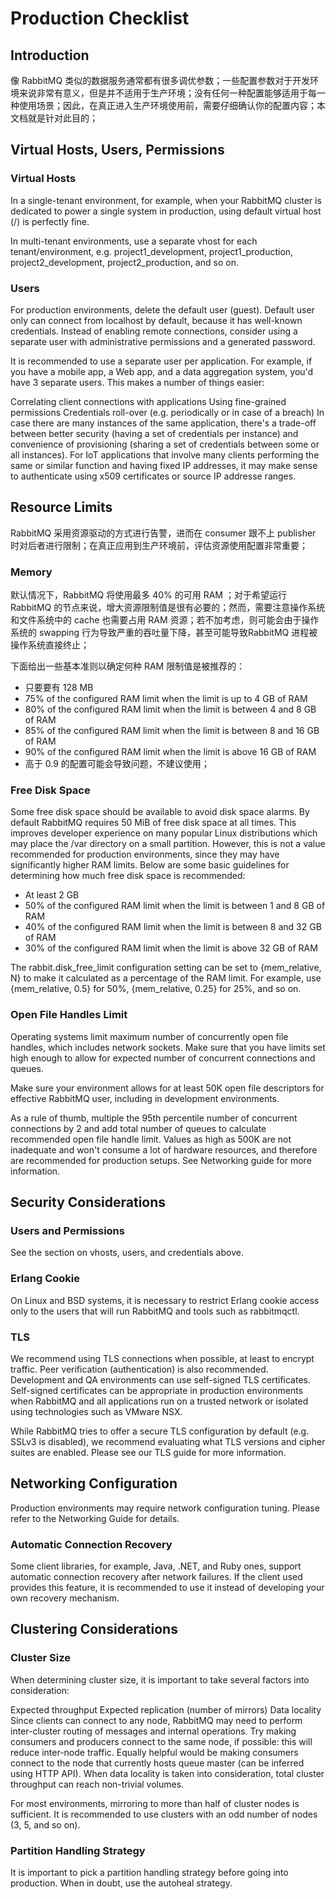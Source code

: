 


# Production Checklist

## Introduction

像 RabbitMQ 类似的数据服务通常都有很多调优参数；一些配置参数对于开发环境来说非常有意义，但是并不适用于生产环境；没有任何一种配置能够适用于每一种使用场景；因此，在真正进入生产环境使用前，需要仔细确认你的配置内容；本文档就是针对此目的；

## Virtual Hosts, Users, Permissions

### Virtual Hosts
In a single-tenant environment, for example, when your RabbitMQ cluster is dedicated to power a single system in production, using default virtual host (/) is perfectly fine.

In multi-tenant environments, use a separate vhost for each tenant/environment, e.g. project1_development, project1_production, project2_development, project2_production, and so on.

### Users
For production environments, delete the default user (guest). Default user only can connect from localhost by default, because it has well-known credentials. Instead of enabling remote connections, consider using a separate user with administrative permissions and a generated password.

It is recommended to use a separate user per application. For example, if you have a mobile app, a Web app, and a data aggregation system, you'd have 3 separate users. This makes a number of things easier:

Correlating client connections with applications
Using fine-grained permissions
Credentials roll-over (e.g. periodically or in case of a breach)
In case there are many instances of the same application, there's a trade-off between better security (having a set of credentials per instance) and convenience of provisioning (sharing a set of credentials between some or all instances). For IoT applications that involve many clients performing the same or similar function and having fixed IP addresses, it may make sense to authenticate using x509 certificates or source IP addresse ranges.

## Resource Limits

RabbitMQ 采用资源驱动的方式进行告警，进而在 consumer 跟不上 publisher 时对后者进行限制；在真正应用到生产环境前，评估资源使用配置非常重要；

### Memory

默认情况下，RabbitMQ 将使用最多 40% 的可用 RAM ；对于希望运行 RabbitMQ 的节点来说，增大资源限制值是很有必要的；然而，需要注意操作系统和文件系统中的 cache 也需要占用 RAM 资源；若不加考虑，则可能会由于操作系统的 swapping 行为导致严重的吞吐量下降，甚至可能导致RabbitMQ 进程被操作系统直接终止；

下面给出一些基本准则以确定何种 RAM 限制值是被推荐的：

- 只要要有 128 MB
- 75% of the configured RAM limit when the limit is up to 4 GB of RAM
- 80% of the configured RAM limit when the limit is between 4 and 8 GB of RAM
- 85% of the configured RAM limit when the limit is between 8 and 16 GB of RAM
- 90% of the configured RAM limit when the limit is above 16 GB of RAM
- 高于 0.9 的配置可能会导致问题，不建议使用；

### Free Disk Space

Some free disk space should be available to avoid disk space alarms. By default RabbitMQ requires 50 MiB of free disk space at all times. This improves developer experience on many popular Linux distributions which may place the /var directory on a small partition. However, this is not a value recommended for production environments, since they may have significantly higher RAM limits. Below are some basic guidelines for determining how much free disk space is recommended:

- At least 2 GB
- 50% of the configured RAM limit when the limit is between 1 and 8 GB of RAM
- 40% of the configured RAM limit when the limit is between 8 and 32 GB of RAM
- 30% of the configured RAM limit when the limit is above 32 GB of RAM

The rabbit.disk_free_limit configuration setting can be set to {mem_relative, N} to make it calculated as a percentage of the RAM limit. For example, use {mem_relative, 0.5} for 50%, {mem_relative, 0.25} for 25%, and so on.

### Open File Handles Limit

Operating systems limit maximum number of concurrently open file handles, which includes network sockets. Make sure that you have limits set high enough to allow for expected number of concurrent connections and queues.

Make sure your environment allows for at least 50K open file descriptors for effective RabbitMQ user, including in development environments.

As a rule of thumb, multiple the 95th percentile number of concurrent connections by 2 and add total number of queues to calculate recommended open file handle limit. Values as high as 500K are not inadequate and won't consume a lot of hardware resources, and therefore are recommended for production setups. See Networking guide for more information.

## Security Considerations

### Users and Permissions
See the section on vhosts, users, and credentials above.

### Erlang Cookie
On Linux and BSD systems, it is necessary to restrict Erlang cookie access only to the users that will run RabbitMQ and tools such as rabbitmqctl.

### TLS
We recommend using TLS connections when possible, at least to encrypt traffic. Peer verification (authentication) is also recommended. Development and QA environments can use self-signed TLS certificates. Self-signed certificates can be appropriate in production environments when RabbitMQ and all applications run on a trusted network or isolated using technologies such as VMware NSX.

While RabbitMQ tries to offer a secure TLS configuration by default (e.g. SSLv3 is disabled), we recommend evaluating what TLS versions and cipher suites are enabled. Please see our TLS guide for more information.

## Networking Configuration

Production environments may require network configuration tuning. Please refer to the Networking Guide for details.

### Automatic Connection Recovery
Some client libraries, for example, Java, .NET, and Ruby ones, support automatic connection recovery after network failures. If the client used provides this feature, it is recommended to use it instead of developing your own recovery mechanism.

## Clustering Considerations

### Cluster Size
When determining cluster size, it is important to take several factors into consideration:

Expected throughput
Expected replication (number of mirrors)
Data locality
Since clients can connect to any node, RabbitMQ may need to perform inter-cluster routing of messages and internal operations. Try making consumers and producers connect to the same node, if possible: this will reduce inter-node traffic. Equally helpful would be making consumers connect to the node that currently hosts queue master (can be inferred using HTTP API). When data locality is taken into consideration, total cluster throughput can reach non-trivial volumes.

For most environments, mirroring to more than half of cluster nodes is sufficient. It is recommended to use clusters with an odd number of nodes (3, 5, and so on).

### Partition Handling Strategy
It is important to pick a partition handling strategy before going into production. When in doubt, use the autoheal strategy.